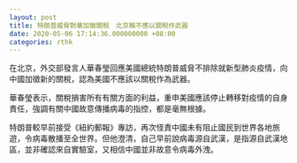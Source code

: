 ```yaml
---
layout: post
title: 特朗普威脅對華加徵關稅　北京稱不應以關稅作武器
date: 2020-05-06 17:14:36.000000000 +08:00
categories: rthk
---
```


在北京，外交部發言人華春瑩回應美國總統特朗普威脅不排除就新型肺炎疫情，向中國加徵新的關稅，認為美國不應該以關稅作為武器。

華春瑩表示，關稅損害所有有關方面的利益，重申美國應該停止轉移對疫情的自身責任，強調有關中國故意傳播病毒的指控，都是毫無根據。

特朗普較早前接受《紐約郵報》專訪，再次怪責中國未有阻止國民到世界各地旅遊，令病毒散播至全世界。但他澄清，自己早前說病毒源自武漢，是指源自武漢地區，並非確認來自實驗室，又相信中國並非故意令病毒外洩。
